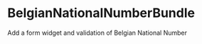 BelgianNationalNumberBundle
===========================

Add a form widget and validation of Belgian National Number
